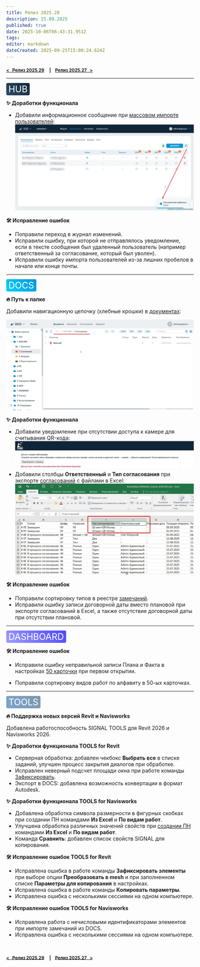 ```yaml
---
title: Релиз 2025.28
description: 25.09.2025
published: true
date: 2025-10-06T06:43:31.951Z
tags: 
editor: markdown
dateCreated: 2025-09-25T15:00:24.624Z
---
```


<sub>**[<   Релиз 2025.29](/general/updates/2025-29)     **|**     [Релиз 2025.27   >](/general/updates/2025-27)**</sub>

---

<span style="background: linear-gradient(45deg, #2D4E67, #112538); color: white; padding: 2px 6px; border-radius: 4px; font-size: 24px;">HUB</span>

**:sparkles: Доработки функционала**
- Добавили информационное сообщение при [массовом импорте пользователей](/hub/admin):
![2025.28_добавление_пользователей2.jpg](/release_notes/2025.28_добавление_пользователей.jpg)

**:hammer_and_wrench: Исправление ошибок**
- Поправили переход в журнал изменений.
- Исправили ошибку, при которой не отправлялось уведомление, если в тексте сообщения был удаленный пользователь (например ответственный за согласование, который был уволен).
- Исправили ошибку импорта пользователей из-за лишних пробелов в начале или конце почты.

---
<span style="background: linear-gradient(45deg, #00D1FF, #0695D7); color: white; padding: 2px 6px; border-radius: 4px; font-size: 24px;">DOCS</span>

**:fire: Путь к папке**

Добавили навигационную цепочку (хлебные крошки) в [документах](/docs/folders):

![2025.28_путь_к_папке_2.jpg](/release_notes/2025.28_путь_к_папке.jpg)

**:sparkles: Доработки функционала**
- Добавили уведомление при отсутствии доступа к камере для считывания QR-кода:
![2025.28_доступ_к_камере_3.jpg](/release_notes/2025.28_доступ_к_камере_2.jpg)
- Добавили столбцы **Ответственный** и **Тип согласования** при экспорте [согласований](/docs/reviews) с файлами в Excel:
![2025.28_ответственный2.jpg](/release_notes/2025.28_ответственный2.jpg)

**:hammer_and_wrench: Исправление ошибок**
- Поправили сортировку типов в реестре [замечаний](/docs/issues).
- Исправили ошибку записи договорной даты вместо плановой при экспорте согласований в Excel, а также отсутствие договорной даты при отсутствии плановой.

---
<span style="background: linear-gradient(45deg, #A09EFF, #4B47FF); color: white; padding: 2px 6px; border-radius: 4px; font-size: 24px;">DASHBOARD</span>

**:hammer_and_wrench: Исправление ошибок**
- Исправили ошибку неправильной записи Плана и Факта в настройках [50 карточки](/dash/cards-50) при первом открытии.

- Поправили сортировку видов работ по алфавиту в 50-ых карточках.

---
<span style="background: linear-gradient(45deg, #7AA6CF, #7D96AD); color: white; padding: 2px 6px; border-radius: 4px; font-size: 24px;">TOOLS</span>

**:fire: Поддержка новых версий Revit и Navisworks**

Добавлена работоспособность SIGNAL TOOLS для Revit 2026 и Navisworks 2026.

**:sparkles: Доработки функционала TOOLS for Revit**
- Серверная обработка: добавлен чекбокс **Выбрать все** в списке заданий, улучшен процесс закрытия диалогов при обработке.
- Исправлен неверный подсчет площади окна при работе команды [Зафиксировать](/tools/revit/copying).
- Экспорт в DOCS: добавлена возможность конвертации в формат Autodesk.

**:sparkles: Доработки функционала TOOLS for Navisworks**
- Добавлена обработка символа размерности в фигурных скобках при создании ПН командами **Из Excel** и **По видам работ**.
- Улучшена обработка различных значений свойств при [создании ПН](/tools/navis/search-sets) командами **Из Excel** и **По видам работ**.
- Команда **Сравнить**: добавлен список свойств SIGNAL для копирования.

**:hammer_and_wrench: Исправление ошибок TOOLS for Revit**
- Исправлена ошибка в работе команды **Зафиксировать элементы** при выборе опции **Преобразовать в mesh** и при заполненном списке **Параметры для копирования** в настройках.
- Исправлена ошибка в работе команды **Копировать параметры**.
- Исправлена ошибка с несколькими сессиями на одном компьютере.

**:hammer_and_wrench: Исправление ошибок TOOLS for Navisworks**
- Исправлена работа с нечисловыми идентификаторами элементов при импорте замечаний из DOCS.
- Исправлена ошибка с несколькими сессиями на одном компьютере.

#
<sub>**[<   Релиз 2025.29](/general/updates/2025-29)     **|**     [Релиз 2025.27   >](/general/updates/2025-27)**</sub>